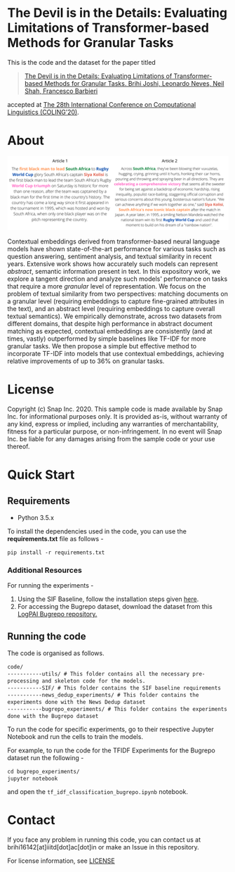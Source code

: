 # The Devil is in the Details: Evaluating Limitations of Transformer-based Methods for Granular Tasks

This is the code and the dataset for the paper titled 

>[The Devil is in the Details: Evaluating Limitations of Transformer-based Methods for Granular Tasks. Brihi Joshi, Leonardo Neves, Neil Shah, Francesco Barbieri](https://github.com/brihijoshi/granular-similarity-COLING-2020/)

accepted at [The 28th International Conference on Computational Linguistics (COLING’20)](https://coling2020.org/).

# About

![An example of a pair of articles that are similar on a Granular level.](https://github.com/brihijoshi/granular-similarity-COLING-2020/blob/main/granular_example.png)

Contextual embeddings derived from transformer-based neural language models have shown state-of-the-art performance for various tasks such as question answering, sentiment analysis, and textual similarity in recent years. Extensive work shows how accurately such models can represent _abstract_, semantic information present in text. In this expository work, we explore a tangent direction and analyze such models' performance on tasks that require a more _granular_ level of representation.  We focus on the problem of textual similarity from two perspectives: matching documents on a granular level (requiring embeddings to capture fine-grained attributes in the text), and an abstract level (requiring  embeddings to capture overall textual semantics). We empirically demonstrate, across two 
datasets from different domains, that despite high performance in abstract document matching as expected, contextual embeddings are consistently (and at times, vastly) outperformed by simple baselines like TF-IDF for more granular tasks. We then propose a simple but effective method to incorporate TF-IDF into models that use contextual embeddings, achieving relative improvements of up to 36% on granular tasks.


# License

Copyright (c) Snap Inc. 2020. 
This sample code is made available by Snap Inc. for informational purposes only. It is provided as-is, without warranty of any kind, express or implied, including any warranties of merchantability, fitness for a particular purpose, or non-infringement.  In no event will Snap Inc. be liable for any damages arising from the sample code or your use thereof.


# Quick Start

## Requirements

- Python 3.5.x

To install the dependencies used in the code, you can use the __requirements.txt__ file as follows -

```
pip install -r requirements.txt
```

### Additional Resources

For running the experiments - 
1. Using the SIF Baseline, follow the installation steps given [here](https://github.com/PrincetonML/SIF).
1. For accessing the Bugrepo dataset, download the dataset from this [LogPAI Bugrepo repository.](https://github.com/logpai/bugrepo)

## Running the code

The code is organised as follows. 

```
code/
-----------utils/ # This folder contains all the necessary pre-processing and skeleton code for the models. 
-----------SIF/ # This folder contains the SIF baseline requirements
-----------news_dedup_experiments/ # This folder contains the experiments done with the News Dedup dataset
-----------bugrepo_experiments/ # This folder contains the experiments done with the Bugrepo dataset
```

To run the code for specific experiments, go to their respective Jupyter Notebook and run the cells to train the models. 

For example, to run the code for the TFIDF Experiments for the Bugrepo dataset run the following - 

```
cd bugrepo_experiments/
jupyter notebook
```

and open the ```tf_idf_classification_bugrepo.ipynb``` notebook.


# Contact

If you face any problem in running this code, you can contact us at brihi16142\[at\]iiitd\[dot\]ac\[dot\]in or make an Issue in this repository.

For license information, see [LICENSE](LICENSE)

